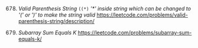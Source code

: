 678. *Valid Parenthesis String*
`((*)`
_'*' inside string which can be changed to '(' or ')' to make the string valid_
https://leetcode.com/problems/valid-parenthesis-string/description/


560. *Subarray Sum Equals K*
https://leetcode.com/problems/subarray-sum-equals-k/